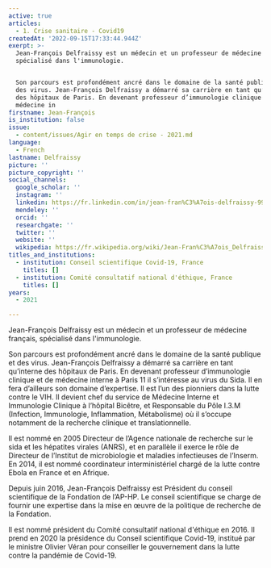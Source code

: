 ```yaml
---
active: true
articles:
  - 1. Crise sanitaire - Covid19
createdAt: '2022-09-15T17:33:44.944Z'
exerpt: >-
  Jean-François Delfraissy est un médecin et un professeur de médecine français,
  spécialisé dans l'immunologie.


  Son parcours est profondément ancré dans le domaine de la santé publique et
  des virus. Jean-François Delfraissy a démarré sa carrière en tant qu’interne
  des hôpitaux de Paris. En devenant professeur d’immunologie clinique et de
  médecine in
firstname: Jean-François
is_institution: false
issue:
  - content/issues/Agir en temps de crise - 2021.md
language:
  - French
lastname: Delfraissy
picture: ''
picture_copyright: ''
social_channels:
  google_scholar: ''
  instagram: ''
  linkedin: https://fr.linkedin.com/in/jean-fran%C3%A7ois-delfraissy-99882a57
  mendeley: ''
  orcid: ''
  researchgate: ''
  twitter: ''
  website: ''
  wikipedia: https://fr.wikipedia.org/wiki/Jean-Fran%C3%A7ois_Delfraissy
titles_and_institutions:
  - institution: Conseil scientifique Covid-19, France
    titles: []
  - institution: Comité consultatif national d'éthique, France
    titles: []
years:
  - 2021

---
```

Jean-François Delfraissy est un médecin et un professeur de médecine français, spécialisé dans l'immunologie.

Son parcours est profondément ancré dans le domaine de la santé publique et des virus. Jean-François Delfraissy a démarré sa carrière en tant qu’interne des hôpitaux de Paris. En devenant professeur d’immunologie clinique et de médecine interne à Paris 11 il s’intéresse au virus du Sida. Il en fera d’ailleurs son domaine d’expertise. Il est l’un des pionniers dans la lutte contre le VIH. Il devient chef du service de Médecine Interne et Immunologie Clinique à l’hôpital Bicêtre, et Responsable du Pôle I.3.M (Infection, Immunologie, Inflammation, Métabolisme) où il s’occupe notamment de la recherche clinique et translationnelle.

Il est nommé en 2005 Directeur de l’Agence nationale de recherche sur le sida et les hépatites virales (ANRS), et en parallèle il exerce le rôle de Directeur de l’Institut de microbiologie et maladies infectieuses de l’Inserm. En 2014, il est nommé coordinateur interministériel chargé de la lutte contre Ebola en France et en Afrique.

Depuis juin 2016, Jean-François Delfraissy est Président du conseil scientifique de la Fondation de l’AP-HP. Le conseil scientifique se charge de fournir une expertise dans la mise en œuvre de la politique de recherche de la Fondation.

Il est nommé président du Comité consultatif national d'éthique en 2016. Il prend en 2020 la présidence du Conseil scientifique Covid-19, institué par le ministre Olivier Véran pour conseiller le gouvernement dans la lutte contre la pandémie de Covid-19.